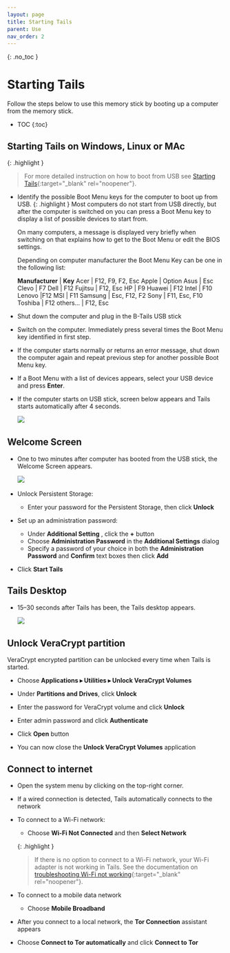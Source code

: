 ```yaml
---
layout: page
title: Starting Tails
parent: Use
nav_order: 2
---
```


{: .no_toc }
# Starting Tails

Follow the steps below to use this memory stick by booting up a computer from the memory stick.

- TOC
 {:toc}



## Starting Tails on Windows, Linux or MAc

{: .highlight }
> For more detailed instruction on how to boot from USB see [Starting Tails](https://tails.boum.org/doc/first_steps/start/index.en.html){:target="_blank" rel="noopener"}.


* Identify the possible Boot Menu keys for the computer to boot up from USB.
  {: .highlight }
  Most computers do not start from USB directly, but after the computer is switched on you can press a Boot Menu key to display a list of possible devices to start from.

  On many computers, a message is displayed very briefly when switching on that explains how to get to the Boot Menu or edit the BIOS settings.

  Depending on computer manufacturer the Boot Menu Key can be one in the following list:

  **Manufacturer** | 	**Key**
  Acer	| F12, F9, F2, Esc
  Apple	| Option
  Asus	| Esc
  Clevo	| F7
  Dell	| F12
  Fujitsu	| F12, Esc
  HP	| F9
  Huawei	| F12
  Intel	| F10
  Lenovo	|F12
  MSI	| F11
  Samsung	| Esc, F12, F2
  Sony	| F11, Esc, F10
  Toshiba	| F12
  others…	| F12, Esc
 

* Shut down the computer and plug in the B-Tails USB stick



* Switch on the computer.
  Immediately press several times the Boot Menu key identified in first step.


* If the computer starts normally or returns an error message, shut down the computer again and repeat previous step for another possible Boot Menu key.


* If a Boot Menu with a list of devices appears, select your USB device and press **Enter**.


* If the computer starts on USB stick, screen below appears and Tails starts automatically after 4 seconds.

  ![](..\..\images\grub.png)


## Welcome Screen

* One to two minutes after computer has booted from the USB stick, the Welcome Screen appears.

  ![](..\..\images\welcome_screen_with_persistence.png)


* Unlock Persistent Storage:
  * Enter your password for the Persistent Storage, then click **Unlock**


* Set up an administration password:
  * Under **Additional Setting** , click the **+** button
  * Choose **Administration Password** in the **Additional Settings** dialog
  * Specify a password of your choice in both the **Administration Password** and **Confirm** text boxes then click **Add**


* Click **Start Tails**


## Tails Desktop

* 15–30 seconds after Tails has been, the Tails desktop appears.

  ![](..\..\images\tails_desktop.png)


## Unlock VeraCrypt partition

VeraCrypt encrypted partition can be unlocked every time when Tails is started.

* Choose **Applications ▸ Utilities ▸ Unlock VeraCrypt Volumes**


* Under **Partitions and Drives**, click **Unlock**


* Enter the password for VeraCrypt volume and click **Unlock**


* Enter admin password and click **Authenticate**


* Click **Open** button


* You can now close the **Unlock VeraCrypt Volumes** application


## Connect to internet

* Open the system menu by clicking on the top-right corner.


* If a wired connection is detected, Tails automatically connects to the network


* To connect to a Wi-Fi network:
  * Choose **Wi-Fi Not Connected** and then **Select Network**

  {: .highlight }
  > If there is no option to connect to a Wi-Fi network, your Wi-Fi adapter is not working in Tails. See the documentation on [troubleshooting Wi-Fi not working](https://tails.boum.org/doc/anonymous_internet/no-wifi/index.en.html){:target="_blank" rel="noopener"}.


* To connect to a mobile data network
  * Choose **Mobile Broadband**


* After you connect to a local network, the **Tor Connection** assistant appears


* Choose **Connect to Tor automatically** and click **Connect to Tor**
